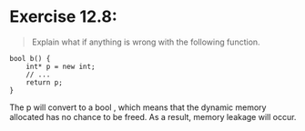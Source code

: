 # Exercise 12.8:
> Explain what if anything is wrong with the following function.
```
bool b() {
    int* p = new int;
    // ...
    return p;
}
```
The p will convert to a bool , which means that the dynamic memory allocated has no chance to be freed. As a result, memory leakage will occur.